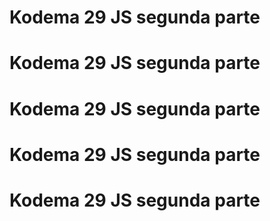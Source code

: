# Kodema 29 JS segunda parte

# Kodema 29 JS segunda parte

# Kodema 29 JS segunda parte

# Kodema 29 JS segunda parte

# Kodema 29 JS segunda parte
